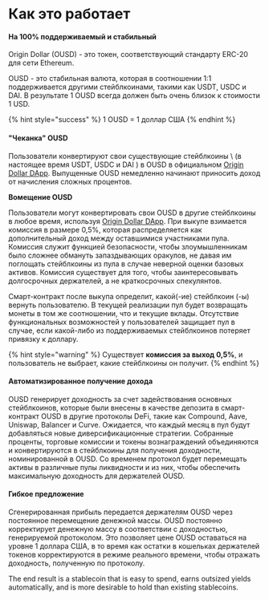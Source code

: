 # Как это работает

#### На 100% поддерживаемый и стабильный

Origin Dollar \(OUSD\) - это токен, соответствующий стандарту ERC-20 для сети Ethereum.

OUSD - это стабильная валюта, которая в соотношении 1:1 поддерживается другими стейблкоинами, такими как USDT, USDC и DAI. В результате 1 OUSD всегда должен быть очень близок к стоимости 1 USD.

{% hint style="success" %}
1 OUSD = 1 доллар США
{% endhint %}

#### "Чеканка" OUSD

Пользователи конвертируют свои существующие стейблкоины \ (в настоящее время USDT, USDC и DAI \) в OUSD в официальном [Origin Dollar DApp](www.ousd.com). Выпущенные OUSD немедленно начинают приносить доход от начисления сложных процентов.

**Вомещение OUSD**

Пользователи могут конвертировать свои OUSD в другие стейблкоины в любое время, используя [Origin Dollar DApp](www.ousd.com). При выкупе взимается комиссия в размере 0,5%, которая распределяется как дополнительный доход между оставшимися участниками пула. Комиссия служит функцией безопасности, чтобы злоумышленникам было сложнее обмануть запаздывающих оракулов, не давая им поглощать стейблкоины из пула в случае неверной оценки базовых активов. Комиссия существует для того, чтобы заинтересовывать долгосрочных держателей, а не краткосрочных спекулянтов.

Смарт-контракт после выкупа определит, какой(-ие) стейблкоин (-ы) вернуть пользователю. В текущей реализации пул будет возвращать монеты в том же соотношении, что и текущие вклады. Отсутствие функциональных возможностей у пользователей защищает пул в случае, если какой-либо из поддерживаемых стейблкоинов потеряет привязку к доллару.

{% hint style="warning" %}
Существует **комиссия за выход 0,5%**, и пользователь не выбрает, какие стейблкоины он получит.
{% endhint %}

#### **Автоматизированное получение дохода**

OUSD генерирует доходность за счет задействования основных стейблкоинов, которые были внесены в качестве депозита в смарт-контракт OUSD в другие протоколы DeFi, такие как Compound, Aave, Uniswap, Balancer и Curve. Ожидается, что каждый месяц в пул будут добавляться новые диверсификационные стратегии. Собранные проценты, торговые комиссии и токены вознаграждений объединяются и конвертируются в стейблкоины для получения доходности, номинированной в OUSD. Со временем протокол будет перемещать активы в различные пулы ликвидности и из них, чтобы обеспечить максимальную доходность для держателей OUSD.

#### **Гибкое предложение**

Сгенерированная прибыль передается держателям OUSD через постоянное перемещение денежной массы. OUSD постоянно корректирует денежную массу в соответствии с доходностью, генерируемой протоколом. Это позволяет цене OUSD оставаться на уровне 1 доллара США, в то время как остатки в кошельках держателей токенов корректируются в режиме реального времени, чтобы отражать доходность, полученную по протоколу.

The end result is a stablecoin that is easy to spend, earns outsized yields automatically, and is more desirable to hold than existing stablecoins.

